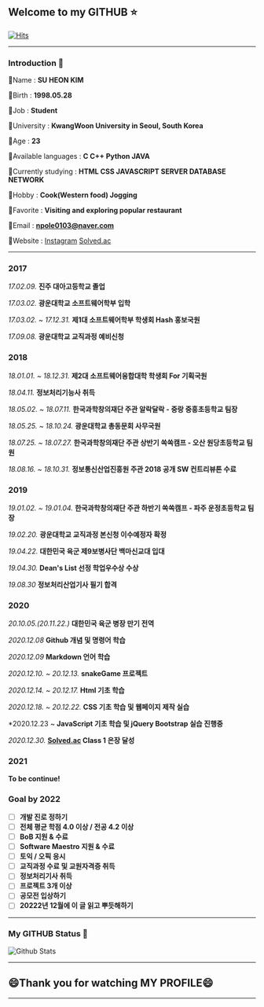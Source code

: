 ## Welcome to my GITHUB :star:

[![Hits](https://hits.seeyoufarm.com/api/count/incr/badge.svg?url=https%3A%2F%2Fgithub.com%2Fnpole0103&count_bg=%2318E539&title_bg=%23000000&icon=github.svg&icon_color=%23E7E7E7&title=Visitor&edge_flat=false)](https://github.com/npole0103)

---
### Introduction :bust_in_silhouette:

💬Name : **SU HEON KIM**

💬Birth : **1998.05.28**

💬Job : **Student**

💬University : **KwangWoon University in Seoul, South Korea**

💬Age : **23**

💬Available languages : **C C++ Python JAVA**

💬Currently studying : **HTML CSS JAVASCRIPT SERVER DATABASE NETWORK**

💬Hobby : **Cook(Western food) Jogging**

💬Favorite : **Visiting and exploring popular restaurant**

💬Email : **npole0103@naver.com**

💬Website : [Instagram](http://instagram.com/su_honey_98) [Solved.ac](http://solved.ac/npole0103)

---
### 2017

*17.02.09.* **진주 대아고등학교 졸업**

*17.03.02.* **광운대학교 소프트웨어학부 입학**

*17.03.02. ~ 17.12.31.* **제1대 소프트웨어학부 학생회 Hash 홍보국원**

*17.09.08.* **광운대학교 교직과정 예비신청**

### 2018

*18.01.01. ~ 18.12.31.* **제2대 소프트웨어융합대학 학생회 For 기획국원**

*18.04.11.* **정보처리기능사 취득**

*18.05.02. ~ 18.07.11.* **한국과학창의재단 주관 알락달락 - 중랑 중흥초등학교 팀장**

*18.05.25. ~ 18.10.24.* **광운대학교 총동문회 사무국원**

*18.07.25. ~ 18.07.27.* **한국과학창의재단 주관 상반기 쏙쏙캠프 - 오산 원당초등학교 팀원**

*18.08.16. ~ 18.10.31.* **정보통신산업진흥원 주관 2018 공개 SW 컨트리뷰톤 수료**

### 2019

*19.01.02. ~ 19.01.04.* **한국과학창의재단 주관 하반기 쏙쏙캠프 - 파주 운정초등학교 팀장**

*19.02.20.* **광운대학교 교직과정 본신청 이수예정자 확정**

*19.04.22.* **대한민국 육군 제9보병사단 백마신교대 입대**

*19.04.30.* **Dean's List 선정 학업우수상 수상**

*19.08.30* **정보처리산업기사 필기 합격**

### 2020

*20.10.05.(20.11.22.)* **대한민국 육군 병장 만기 전역**

*2020.12.08* **Github 개념 및 명령어 학습**

*2020.12.09* **Markdown 언어 학습**

*2020.12.10. ~ 20.12.13.* **snakeGame 프로젝트**

*2020.12.14. ~ 20.12.17.* **Html 기초 학습**

*2020.12.18. ~ 20.12.22.* **CSS 기초 학습 및 웹페이지 제작 실습**

*2020.12.23 ~ **JavaScript 기초 학습 및 jQuery Bootstrap 실습 진행중**

*2020.12.30.* **[Solved.ac](https://solved.ac/npole0103) Class 1 은장 달성**

### 2021

**To be continue!**


### Goal by 2022
- [ ] **개발 진로 정하기**
- [ ] **전체 평균 학점 4.0 이상 / 전공 4.2 이상**
- [ ] **BoB 지원 & 수료**
- [ ] **Software Maestro 지원 & 수료**
- [ ] **토익 / 오픽 응시**
- [ ] **교직과정 수료 및 교원자격증 취득**
- [ ] **정보처리기사 취득**
- [ ] **프로젝트 3개 이상**
- [ ] **공모전 입상하기**
- [ ] **20222년 12월에 이 글 읽고 뿌듯해하기**

---
### My GITHUB Status :book:
![Github Stats](https://github-readme-stats.vercel.app/api?username=npole0103&show_icons=true)

---
## **😄Thank you for watching MY PROFILE😄**

---
<!--
**npole0103/npole0103** is a ✨ _special_ ✨ repository because its `README.md` (this file) appears on your GitHub profile.

Here are some ideas to get you started:

- 🔭 I’m currently working on ...
- 🌱 I’m currently learning ...
- 👯 I’m looking to collaborate on ...
- 🤔 I’m looking for help with ...
- 💬 Ask me about ...
- 📫 How to reach me: ...
- 😄 Pronouns: ...
- ⚡ Fun fact: ...
-->
